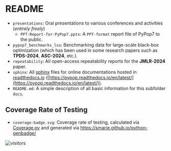 # README

* `presentations`: Oral presentations to various conferences and activities (*entirely freely*)
  * `PPT-Report-for-PyPop7.pptx`: A `PPT-format` report file of PyPop7 to the public.
* `pypop7_benchmarks_lso`: Benchmarking data for large-scale black-box optimization (which has
  been used in some research papers such as **TPDS-2024**, **ASC-2024**, etc.).
* `repeatability`: All open-access repeatability reports for the **JMLR-2024** paper.
* `sphinx`: All [sphinx](https://www.sphinx-doc.org/en/master/) files for online documentations
  hosted in [readthedocs.io](https://about.readthedocs.com/?ref=readthedocs.org)
  ([https://pypop.readthedocs.io/en/latest/](https://pypop.readthedocs.io/en/latest/)).
* `README.md`: A simple description of all basic information for this subfolder `docs`.

## Coverage Rate of Testing

* `coverage-badge.svg`: Coverage rate of testing, calculated via
  [Coverage.py](https://coverage.readthedocs.io/) and generated via
  https://smarie.github.io/python-genbadge/



![visitors](https://visitor-badge.laobi.icu/badge?page_id=Evolutionary-Intelligence.pypop)
